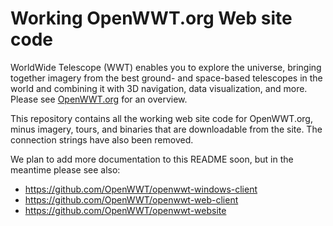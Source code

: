 # Working OpenWWT.org Web site code
WorldWide Telescope (WWT) enables you to explore the universe, bringing together imagery from the best ground- and space-based telescopes in the world and combining it with 3D navigation, data visualization, and more. Please see [OpenWWT.org](http://openwwt.org/) for an overview.

This repository contains all the working web site code for OpenWWT.org, minus imagery, tours, and binaries that are downloadable from the site. The connection strings have also been removed.

We plan to add more documentation to this README soon, but in the meantime please see also:

* https://github.com/OpenWWT/openwwt-windows-client
* https://github.com/OpenWWT/openwwt-web-client
* https://github.com/OpenWWT/openwwt-website

